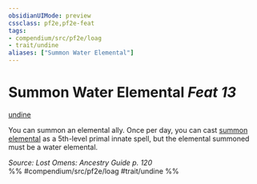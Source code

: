```yaml
---
obsidianUIMode: preview
cssclass: pf2e,pf2e-feat
tags:
- compendium/src/pf2e/loag
- trait/undine
aliases: ["Summon Water Elemental"]
---
```

# Summon Water Elemental  *Feat 13*  
[undine](../../rules/traits/undine-b2.md)  


You can summon an elemental ally. Once per day, you can cast [summon elemental](../spells/summon-elemental.md) as a 5th-level primal innate spell, but the elemental summoned must be a water elemental.

*Source: Lost Omens: Ancestry Guide p. 120*  
%% #compendium/src/pf2e/loag #trait/undine %%